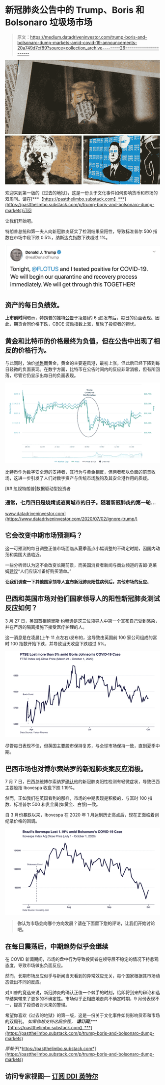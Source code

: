 # 新冠肺炎公告中的 Trump、Boris 和 Bolsonaro 垃圾场市场

> 原文：<https://medium.datadriveninvestor.com/trump-boris-and-bolsonaro-dump-markets-amid-covid-19-announcements-20a749d7cf89?source=collection_archive---------26----------------------->

![](img/367931c2c7382dde746d8a557c1fb505.png)

欢迎来到第一版的《过去的地狱》，这是一份关于文化事件如何影响货币和市场的双周刊。请在[***【https://pastthelimbo.substack.com】***](https://pastthelimbo.substack.com/p/trump-boris-and-bolsonaro-dump-markets)订阅

让我们开始吧。

特朗普总统和第一夫人向新冠肺炎证实了检测结果呈阳性，导致标准普尔 500 指数在市场中段下跌 0.5%，纳斯达克指数下跌超过 1%。

![](img/6f6b9f6d05cf621baf8683fa67e2ddf7.png)

## 资产的每日负绩效。

**上市前时间**暗示，特朗普的推特[公告](https://twitter.com/realDonaldTrump/status/1311892190680014849)于凌晨(约 6 点)发布后，每日的负面表现。因此，期货合同价格下跌，CBOE 波动指数上涨，反映了投资者的担忧。

## 黄金和比特币的价格最终为负值，但在公告中出现了相反的价格行为。

与此同时，油价[抛售](https://markets.businessinsider.com/currencies/news/stock-markets-futures-plunge-gold-up-positive-trump-covid-2020-10-1029642923)而黄金，黄金的主要避风港，最初上涨，但此后已经下降到每日轻微的负面表现。在数字方面，比特币在公告时间内的反应非常消极，但有所回落，尽管它仍显示出每日的负面表现。

![](img/85e60ac7ab36cb1b52ae91558314b8f5.png)

比特币作为数字安全港的支持者，其行为与黄金相反，但两者都以负面的前景收场，这进一步引发了人们对数字资产与传统市场脱钩及其安全港作用的质疑。

[](https://www.datadriveninvestor.com/2020/07/02/ignore-trump/) [## 忽视特朗普|数据驱动型投资者

### 通常，七月四日是烧烤或逃离城市的日子。随着新冠肺炎的第一轮…

www.datadriveninvestor.com](https://www.datadriveninvestor.com/2020/07/02/ignore-trump/) 

## 它会改变中期市场预测吗？

这一可预测的每日调整正值市场面临从夏季高点小幅调整的不确定时期，因国内动荡和美国大选临近。

一些分析师认为这不会改变长期前景，而美国消费者新闻与商业频道的吉姆·克莱姆[建议](https://www.cnbc.com/2020/10/02/cramer-downplays-market-drop-on-trump-coronavirus-get-buy-list-ready.html)“人们应该准备好购买清单。”

**让我们调查一下其他国家领导人[宣布](https://www.nytimes.com/2020/10/02/world/trump-covid-world-leaders.html)新冠肺炎阳性病例后，其他市场的反应**。

## 巴西和英国市场对他们国家领导人的阳性新冠肺炎测试反应如何？

3 月 27 日，英国首相鲍里斯·约翰逊是这三位领导人中第一个宣布自己受到感染，并在严厉的隔离措施下接受医疗护理的人。

这一消息是在凌晨(上午 11 点左右)发布的，这导致由英国前 100 家公司组成的富时 100 指数开始下跌，并导致当天收盘下跌超过 5%。

![](img/982a73250c914409b2d8af608860b494.png)

尽管每日表现不佳，但英国主要股市保持复苏，与全球市场保持一致，直到夏季中期。

## 巴西市场也对博尔索纳罗的新冠肺炎案反应消极。

7 月 7 日，巴西总统博尔索纳罗[确认](https://www.nytimes.com/2020/07/07/world/americas/brazil-bolsonaro-coronavirus.html)他的新冠肺炎阳性检测有轻微症状，导致巴西主要股指 Ibovespa 收盘下跌 1.19%。

然而，正如我们在英国看到的那样，市场的中期表现是积极的，与富时 100 指数、标准普尔 500 和贵金属(如黄金、白银)一致。

自 3 月份暴跌以来，Ibovespa 在 2020 年 1 月达到历史高点后，现在正面临着创纪录价格的回调。

![](img/2bbd609e49a27478927773ecd9a175a1.png)

> **你认为市场会向哪个方向发展？请在下面留下您的评论，让我们开始讨论吧。**

## 在每日震荡后，中期趋势似乎会继续

在 COVID 新闻期间，市场的盘中行为导致投资者在领导层不稳定的情况下持悲观态度，导致市场做出负面反应。

然而，长期市场反应似乎与新闻当天看到的异常效应无关，每个国家根据其市场动态做出不同的反应。

对川普的竞选来说，新冠肺炎的确认正值一个棘手的时刻，给即将到来的辩论和选举结果带来了更多的不确定性。市场似乎正相应地走向不确定时期，9 月份表现不一，提高了投资者对未来的警惕。

希望你喜欢《过去的地狱》的第一版，这是一份关于文化事件如何影响货币和市场的双周刊。 *如果你想支持这段旅程，* ***请订阅***[***【https://pastthelimbo.substack.com】***](https://pastthelimbo.substack.com/p/trump-boris-and-bolsonaro-dump-markets)

*原载于*[*https://pastthelimbo.substack.com*](https://pastthelimbo.substack.com/p/trump-boris-and-bolsonaro-dump-markets)

## 访问专家视图— [订阅 DDI 英特尔](https://datadriveninvestor.com/ddi-intel)
